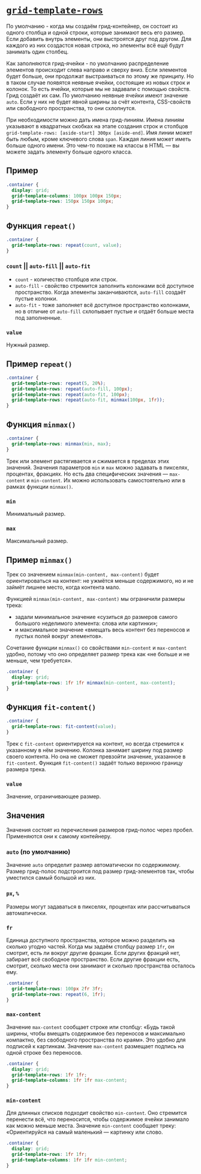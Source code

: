# [`grid-template-rows`](../index.md)

По умолчанию - когда мы создаём грид-контейнер, он состоит из одного столбца и одной строки, которые занимают весь его размер. Если добавить внутрь элементы, они выстроятся друг под другом. Для каждого из них создастся новая строка, но элементы всё ещё будут занимать один столбец.

Как заполняются грид-ячейки - по умолчанию распределение элементов происходит слева направо и сверху вниз. Если элементов будет больше, они продолжат выстраиваться по этому же принципу. Но в таком случае появятся неявные ячейки, состоящие из новых строк и колонок. То есть ячейки, которые мы не задавали с помощью свойств. Грид создаёт их сам. По умолчанию неявные ячейки имеют значение `auto`. Если у них не будет явной ширины за счёт контента, CSS-свойств или свободного пространства, то они схлопнутся.

При необходимости можно дать имена грид-линиям. Имена линиям указывают в квадратных скобках на этапе создания строк и столбцов `grid-template-rows: [aside-start] 300px [aside-end]`. Имя линии может быть любым, кроме ключевого слова `span`. Каждая линия может иметь больше одного имени. Это чем-то похоже на классы в HTML — вы можете задать элементу больше одного класса.

## Пример

```css
.container {
  display: grid;
  grid-template-columns: 100px 100px 150px;
  grid-template-rows: 150px 150px 100px;
}
```

## Функция `repeat()`

```css
.container {
  grid-template-rows: repeat(count, value);
}
```

### `count` || `auto-fill` || `auto-fit`

- `count` - количество столбцов или строк.
- `auto-fill` - свойство стремится заполнить колонками всё доступное пространство. Когда элементы заканчиваются, `auto-fill` создаёт пустые колонки.
- `auto-fit` - тоже заполняет всё доступное пространство колонками, но в отличие от `auto-fill` схлопывает пустые и отдаёт больше места под заполненные.

### `value`

Нужный размер.

## Пример `repeat()`

```css
.container {
  grid-template-rows: repeat(5, 20%);
  grid-template-rows: repeat(auto-fill, 100px);
  grid-template-rows: repeat(auto-fit, 100px);
  grid-template-rows: repeat(auto-fit, minmax(100px, 1fr));
}
```

## Функция `minmax()`

```css
.container {
  grid-template-rows: minmax(min, max);
}
```

Трек или элемент растягивается и сжимается в пределах этих значений. Значения параметров `min` и `max` можно задавать в пикселях, процентах, фракциях. Но есть два специфических значения — `max-content` и `min-content`. Их можно использовать самостоятельно или в рамках функции `minmax()`.

### `min`

Минимальный размер.

### `max`

Максимальный размер.

## Пример `minmax()`

Трек со значением `minmax(min-content, max-content)` будет ориентироваться на контент: не ужмётся меньше содержимого, но и не займёт лишнее место, когда контента мало.

Функцией `minmax(min-content, max-content)` мы ограничили размеры трека:

- задали минимальное значение «сузиться до размеров самого большого неделимого элемента: слова или картинки»;
- и максимальное значение «вмещать весь контент без переносов и пустых полей вокруг элементов».

Сочетание функции `minmax()` со свойствами `min-content` и `max-content` удобно, потому что оно определяет размер трека как «не больше и не меньше, чем требуется».

```css
.container {
  display: grid;
  grid-template-rows: 1fr 1fr minmax(min-content, max-content);
}
```

## Функция `fit-content()`

```css
.container {
  grid-template-rows: fit-content(value);
}
```

Трек с `fit-content` ориентируется на контент, но всегда стремится к указанному в нём значению. Колонка занимает ширину под размер своего контента. Но она не сможет превзойти значение, указанное в `fit-content`. Функция `fit-content()` задаёт только верхнюю границу размера трека.

### `value`

Значение, ограничивающее размер.

## Значения

Значения состоят из перечисления размеров грид-полос через пробел. Применяются они к самому контейнеру.

### `auto` (по умолчанию)

Значение `auto` определит размер автоматически по содержимому. Размер грид-полос подстроится под размер грид-элементов так, чтобы уместился самый большой из них.

### `px`, `%`

Размеры могут задаваться в пикселях, процентах или рассчитываться автоматически.

### `fr`

Единица доступного пространства, которое можно разделить на сколько угодно частей. Когда мы задаём столбцу размер `1fr`, он смотрит, есть ли вокруг другие фракции. Если других фракций нет, забирает всё свободное пространство. Если другие фракции есть, смотрит, сколько места они занимают и сколько пространства осталось ему.

```css
.container {
  grid-template-rows: 100px 2fr 3fr;
  grid-template-rows: repeat(6, 1fr);
}
```

### `max-content`

Значение `max-content` сообщает строке или столбцу: «Будь такой ширины, чтобы вмещать содержимое без переносов и максимально компактно, без свободного пространства по краям». Это удобно для подписей к картинкам. Значение `max-content` размещает подпись на одной строке без переносов.

```css
.container {
  display: grid;
  grid-template-rows: 1fr 1fr;
  grid-template-columns: 1fr 1fr max-content;
}
```

### `min-content`

Для длинных списков подходит свойство `min-content`. Оно стремится перенести всё, что переносится, чтобы содержимое ячейки занимало как можно меньше места. Значение `min-content` сообщает треку: «Ориентируйся на самый маленький — картинку или слово.

```css
.container {
  display: grid;
  grid-template-rows: 1fr 1fr;
  grid-template-columns: 1fr 1fr min-content;
}
```
